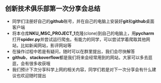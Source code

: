 ## 创新技术俱乐部第一次分享会总结

- 同学们注册好自己的**github**账号，并在自己的电脑上安装好**git**和**github**桌面客户端
- 将本仓库**NKU_MSC_PROJECT_1**克隆(clone)到自己的电脑上，用**pycharm**打开**spider.py**并尝试运行爬虫。有能力的同学，可以尝试学着爬取其他网站，比如新闻网站，影评网站等
- 在操作过程中若是有疑问，随时可以在群里提出，我们会尽快解答
- **github**，**stackoverflow**都是我们将来会经常用到的网站，大家可以多去逛逛，会有很多收获哦
- 我们预计下次分享科学上网的相关内容，同学们若是对下一次分享会有什么建议也欢迎随时提出

